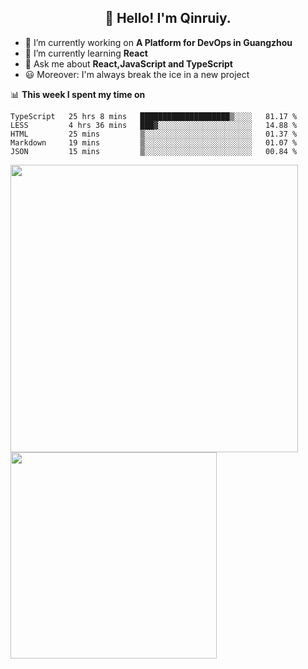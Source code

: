 <h2 align="center">👋 Hello! I'm Qinruiy.</h2>


- 🔭 I’m currently working on **A Platform for DevOps in Guangzhou**
- 🌱 I’m currently learning **React**
- 💬 Ask me about **React,JavaScript and TypeScript**
- 😃 Moreover: I'm always break the ice in a new project

📊 **This week I spent my time on**

<!--START_SECTION:waka-->
```text
TypeScript   25 hrs 8 mins   ████████████████████▒░░░░   81.17 % 
LESS         4 hrs 36 mins   ███▓░░░░░░░░░░░░░░░░░░░░░   14.88 % 
HTML         25 mins         ▒░░░░░░░░░░░░░░░░░░░░░░░░   01.37 % 
Markdown     19 mins         ▒░░░░░░░░░░░░░░░░░░░░░░░░   01.07 % 
JSON         15 mins         ▒░░░░░░░░░░░░░░░░░░░░░░░░   00.84 % 
```
<!--END_SECTION:waka-->

<p>
<img align="left" width="460" src="https://github-readme-stats.vercel.app/api?username=Qinruiy&custom_title=Qrinruiy's Github Stats&theme=graywhite&hide_border=true"/> <img align="left" width="330" src="https://github-readme-stats.vercel.app/api/top-langs/?username=Qinruiy&layout=compact&theme=graywhite&hide_border=true"/>
</p>
